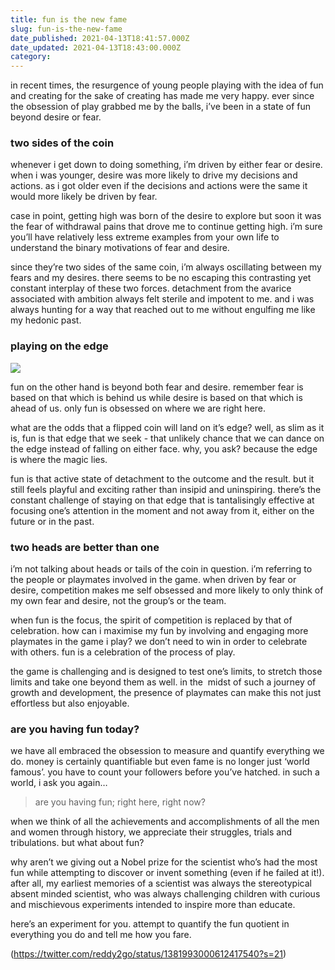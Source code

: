```yaml
---
title: fun is the new fame
slug: fun-is-the-new-fame
date_published: 2021-04-13T18:41:57.000Z
date_updated: 2021-04-13T18:43:00.000Z
category: 
---
```

in recent times, the resurgence of young people playing with the idea of fun and creating for the sake of creating has made me very happy. ever since the obsession of play grabbed me by the balls, i’ve been in a state of fun beyond desire or fear.

### two sides of the coin
whenever i get down to doing something, i’m driven by either fear or desire. when i was younger, desire was more likely to drive my decisions and actions. as i got older even if the decisions and actions were the same it would more likely be driven by fear.

case in point, getting high was born of the desire to explore but soon it was the fear of withdrawal pains that drove me to continue getting high. i’m sure you’ll have relatively less extreme examples from your own life to understand the binary motivations of fear and desire.

since they’re two sides of the same coin, i’m always oscillating between my fears and my desires. there seems to be no escaping this contrasting yet constant interplay of these two forces. detachment from the avarice associated with ambition always felt sterile and impotent to me. and i was always hunting for a way that reached out to me without engulfing me like my hedonic past.

### playing on the edge
![](https://images.unsplash.com/photo-1584111679018-5c24cbd563cd?crop=entropy&amp;cs=tinysrgb&amp;fit=max&amp;fm=jpg&amp;ixid=MnwxNDIyNzR8MHwxfHNlYXJjaHwxNHx8Y29pbiUyMGVkZ2V8ZW58MHx8fHwxNjE4MzMwNTQ4&amp;ixlib=rb-1.2.1&amp;q=80&amp;w=1080)

fun on the other hand is beyond both fear and desire. remember fear is based on that which is behind us while desire is based on that which is ahead of us. only fun is obsessed on where we are right here.

what are the odds that a flipped coin will land on it’s edge? well, as slim as it is, fun is that edge that we seek - that unlikely chance that we can dance on the edge instead of falling on either face. why, you ask? because the edge is where the magic lies.

fun is that active state of detachment to the outcome and the result. but it still feels playful and exciting rather than insipid and uninspiring. there’s the constant challenge of staying on that edge that is tantalisingly effective at focusing one’s attention in the moment and not away from it, either on the future or in the past.

### two heads are better than one
i’m not talking about heads or tails of the coin in question. i’m referring to the people or playmates involved in the game. when driven by fear or desire, competition makes me self obsessed and more likely to only think of my own fear and desire, not the group’s or the team.

when fun is the focus, the spirit of competition is replaced by that of celebration. how can i maximise my fun by involving and engaging more playmates in the game i play? we don’t need to win in order to celebrate with others. fun is a celebration of the process of play.

the game is challenging and is designed to test one’s limits, to stretch those limits and take one beyond them as well. in the  midst of such a journey of growth and development, the presence of playmates can make this not just effortless but also enjoyable.

### are you having fun today?
we have all embraced the obsession to measure and quantify everything we do. money is certainly quantifiable but even fame is no longer just ‘world famous’. you have to count your followers before you’ve hatched. in such a world, i ask you again…

> are you having fun; right here, right now?

when we think of all the achievements and accomplishments of all the men and women through history, we appreciate their struggles, trials and tribulations. but what about fun?

why aren’t we giving out a Nobel prize for the scientist who’s had the most fun while attempting to discover or invent something (even if he failed at it!). after all, my earliest memories of a scientist was always the stereotypical absent minded scientist, who was always challenging children with curious and mischievous experiments intended to inspire more than educate.

here’s an experiment for you. attempt to quantify the fun quotient in everything you do and tell me how you fare.

(https://twitter.com/reddy2go/status/1381993000612417540?s=21)
